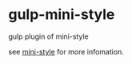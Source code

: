 # gulp-mini-style
gulp plugin of mini-style

see [mini-style](https://github.com/KeNJiKunG/mini-style) for more infomation.